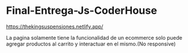 # Final-Entrega-Js-CoderHouse
https://thekingsuspensiones.netlify.app/

La pagina solamente tiene la funcionalidad de un ecommerce solo puede agregar productos al carrito y interactuar en el mismo.(No responsive)
